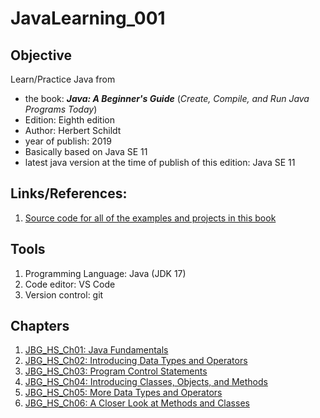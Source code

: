 # JavaLearning_001

## Objective

Learn/Practice Java from
- the book: ***Java: A Beginner's Guide*** (*Create, Compile, and Run Java Programs Today*)
- Edition: Eighth edition
- Author: Herbert Schildt
- year of publish: 2019
- Basically based on Java SE 11
- latest java version at the time of publish of this edition: Java SE 11

## Links/References:
1. [Source code for all of the examples and projects in this book](www.oraclepressbooks.com)

## Tools
1. Programming Language: Java (JDK 17)
2. Code editor: VS Code
3. Version control: git

## Chapters
1. [JBG_HS_Ch01: Java Fundamentals](./JBG_HS_Ch01/)
2. [JBG_HS_Ch02: Introducing Data Types and Operators](./JBG_HS_Ch02/)
3. [JBG_HS_Ch03: Program Control Statements](./JBG_HS_Ch03/)
4. [JBG_HS_Ch04: Introducing Classes, Objects, and Methods](./JBG_HS_Ch04/)
5. [JBG_HS_Ch05: More Data Types and Operators](JBG_HS_Ch05)
6. [JBG_HS_Ch06: A Closer Look at Methods and Classes](JBG_HS_Ch06)